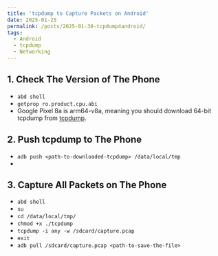 ```yaml
---
title: 'tcpdump to Capture Packets on Android'
date: 2025-01-25
permalink: /posts/2025-01-30-tcpdump4android/
tags:
  - Android
  - tcpdump
  - Networking
---
```


## 1. Check The Version of The Phone
- ```abd shell```
- ```getprop ro.product.cpu.abi```
- Google Pixel 8a is arm64-v8a, meaning you should download 64-bit tcpdump from [tcpdump](https://www.androidtcpdump.com/android-tcpdump/downloads64bit).

## 2. Push tcpdump to The Phone
- ```adb push <path-to-downloaded-tcpdump> /data/local/tmp```
- 

## 3. Capture All Packets on The Phone
- ```abd shell```
- ```su```
- ```cd /data/local/tmp/```
- ```chmod +x ./tcpdump```
- ```tcpdump -i any -w /sdcard/capture.pcap```
- ```exit```
- ```adb pull /sdcard/capture.pcap <path-to-save-the-file>```
